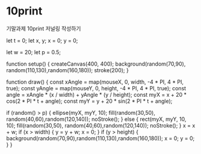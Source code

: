 # 10print
기말과제 10print 저널링 작성하기

let t = 0;
let x, y;
x = 0;
y = 0;

let w = 20;
let p = 0.5;

function setup() {
  createCanvas(400, 400);
  background(random(70,90), random(110,130),random(160,180));
  stroke(200);
}

function draw() {
      const xAngle = map(mouseX, 0, width, -4 * PI, 4 * PI, true);
      const yAngle = map(mouseY, 0, height, -4 * PI, 4 * PI, true);
      const angle = xAngle * (x / width) + yAngle * (y / height);
      const myX = x + 20 * cos(2 * PI * t + angle);
      const myY = y + 20 * sin(2 * PI * t + angle);

   if (random() > p) {
  	ellipse(myX, myY, 10);
    fill(random(30,50), random(40,60),random(120,140));
    noStroke();
  } else {
  	rect(myX, myY, 10, 10);
    fill(random(30,50), random(40,60),random(120,140));
    noStroke();
  }
    x = x + w;
  if (x > width) {
    y = y + w;
    x = 0;
  }
  if (y > height) {
    background(random(70,90),random(110,130),random(160,180));
    x = 0;
    y = 0;
  }
}

